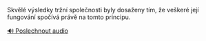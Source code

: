 
Skvělé výsledky tržní společnosti byly dosaženy tím, že veškeré její fungování spočívá právě na tomto principu.

[🔊 Poslechnout audio](/data/7-paragraphs/audio/chapter_165/para_003-Skvl-vsledky-trn-spolenosti-byly-dosaeny-t.mp3)

